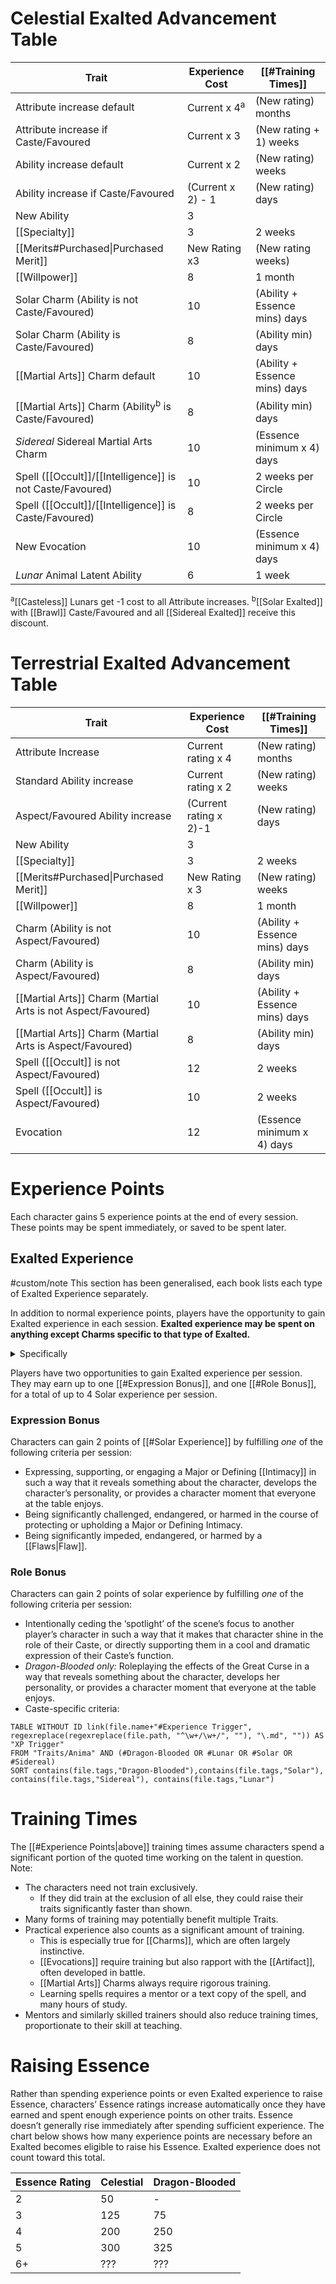 # Celestial Exalted Advancement Table

| Trait                                                          | Experience Cost         | [[#Training Times]]           |
| -------------------------------------------------------------- | ----------------------- | ----------------------------- |
| Attribute increase default                                     | Current x 4<sup>a</sup> | (New rating) months           |
| Attribute increase if Caste/Favoured                           | Current x 3             | (New rating + 1) weeks        |
| Ability increase default                                       | Current x 2             | (New rating) weeks            |
| Ability increase if Caste/Favoured                             | (Current x 2) - 1       | (New rating) days             |
| New Ability                                                    | 3                       |                               |
| [[Specialty]]                                                  | 3                       | 2 weeks                       |
| [[Merits#Purchased\|Purchased Merit]]                          | New Rating x3           | (New rating weeks)            |
| [[Willpower]]                                                  | 8                       | 1 month                       |
| Solar Charm (Ability is not Caste/Favoured)                    | 10                      | (Ability + Essence mins) days |
| Solar Charm (Ability is Caste/Favoured)                        | 8                       | (Ability min) days            |
| [[Martial Arts]] Charm default                                 | 10                      | (Ability + Essence mins) days |
| [[Martial Arts]] Charm (Ability<sup>b</sup> is Caste/Favoured) | 8                       | (Ability min) days            |
| *Sidereal* Sidereal Martial Arts Charm                         | 10                      | (Essence minimum x 4) days    |
| Spell ([[Occult]]/[[Intelligence]] is not Caste/Favoured)<br>  | 10                      | 2 weeks per Circle            |
| Spell ([[Occult]]/[[Intelligence]] is Caste/Favoured)          | 8                       | 2 weeks per Circle            |
| New Evocation                                                  | 10                      | (Essence minimum x 4) days    |
| *Lunar* Animal Latent Ability                                  | 6                       | 1 week                        |
<sup>a</sup>[[Casteless]] Lunars get -1 cost to all Attribute increases. 
<sup>b</sup>[[Solar Exalted]] with [[Brawl]] Caste/Favoured and all [[Sidereal Exalted]] receive this discount. 

# Terrestrial Exalted Advancement Table

| Trait                                                        | Experience Cost        | [[#Training Times]]           |
| ------------------------------------------------------------ | ---------------------- | ----------------------------- |
| Attribute Increase                                           | Current rating x 4     | (New rating) months           |
| Standard Ability increase                                    | Current rating x 2     | (New rating) weeks            |
| Aspect/Favoured Ability increase                             | (Current rating x 2)-1 | (New rating) days             |
| New Ability                                                  | 3                      |                               |
| [[Specialty]]                                                | 3                      | 2 weeks                       |
| [[Merits#Purchased\|Purchased Merit]]                        | New Rating x 3         | (New rating) weeks            |
| [[Willpower]]                                                | 8                      | 1 month                       |
| Charm (Ability is not Aspect/Favoured)                       | 10                     | (Ability + Essence mins) days |
| Charm (Ability is Aspect/Favoured)                           | 8                      | (Ability min) days            |
| [[Martial Arts]] Charm (Martial Arts is not Aspect/Favoured) | 10                     | (Ability + Essence mins) days |
| [[Martial Arts]] Charm (Martial Arts is Aspect/Favoured)     | 8                      | (Ability min) days            |
| Spell ([[Occult]] is not Aspect/Favoured)<br>                | 12                     | 2 weeks                       |
| Spell ([[Occult]] is Aspect/Favoured)                        | 10                     | 2 weeks                       |
| Evocation                                                    | 12                     | (Essence minimum x 4) days    |

# Experience Points

Each character gains 5 experience points at the end of every session. These points may be spent immediately, or saved to be spent later.
## Exalted Experience
#custom/note This section has been generalised, each book lists each type of Exalted Experience separately.

In addition to normal experience points, players have the opportunity to gain Exalted experience in each session. **Exalted experience may be spent on anything except Charms specific to that type of Exalted.**

<details><summary>Specifically</summary>Attributes, Abilities, Specialties, Merits, Willpower, Martial Arts Charms, Evocations, and spells are all valid, as are things like spirit Charms learned with the Eclipse anima power, sorcerous workings, or Charms with experience point costs in their activation. </details>

Players have two opportunities to gain Exalted experience per session. They may earn up to one [[#Expression Bonus]], and one [[#Role Bonus]], for a total of up to 4 Solar experience per session.

### Expression Bonus
Characters can gain 2 points of [[#Solar Experience]] by fulfilling *one* of the following criteria per session: 
- Expressing, supporting, or engaging a Major or Defining [[Intimacy]] in such a way that it reveals something about the character, develops the character’s personality, or provides a character moment that everyone at the table enjoys. 
- Being significantly challenged, endangered, or harmed in the course of protecting or upholding a Major or Defining Intimacy. 
- Being significantly impeded, endangered, or harmed by a [[Flaws|Flaw]].

### Role Bonus
Characters can gain 2 points of solar experience by fulfilling *one* of the following criteria per session: 
- Intentionally ceding the ‘spotlight’ of the scene’s focus to another player’s character in such a way that it makes that character shine in the role of their Caste, or directly supporting them in a cool and dramatic expression of their Caste’s function.
- *Dragon-Blooded only:* Roleplaying the effects of the Great Curse in a way that reveals something about the character, develops her personality, or provides a character moment that everyone at the table enjoys.
- Caste-specific criteria:
```dataview
TABLE WITHOUT ID link(file.name+"#Experience Trigger", regexreplace(regexreplace(file.path, "^\w+/\w+/", ""), "\.md", "")) AS "XP Trigger"
FROM "Traits/Anima" AND (#Dragon-Blooded OR #Lunar OR #Solar OR #Sidereal)
SORT contains(file.tags,"Dragon-Blooded"),contains(file.tags,"Solar"), contains(file.tags,"Sidereal"), contains(file.tags,"Lunar")
```

# Training Times
The [[#Experience Points|above]] training times assume characters spend a significant portion of the quoted time working on the talent in question. Note:
- The characters need not train exclusively.
	- If they did train at the exclusion of all else, they could raise their traits significantly faster than shown.
- Many forms of training may potentially benefit multiple Traits. 
- Practical experience also counts as a significant amount of training. 
	- This is especially true for [[Charms]], which are often largely instinctive.
	- [[Evocations]] require training but also rapport with the [[Artifact]], often developed in battle.
	- [[Martial Arts]] Charms always require rigorous training.
	- Learning spells requires a mentor or a text copy of the spell, and many hours of study.
- Mentors and similarly skilled trainers should also reduce training times, proportionate to their skill at teaching.

# Raising Essence
Rather than spending experience points or even Exalted experience to raise Essence, characters’ Essence ratings increase automatically once they have earned and spent enough experience points on other traits. Essence doesn’t generally rise immediately after spending sufficient experience. The chart below shows how many experience points are necessary before an Exalted becomes eligible to raise his Essence. Exalted experience does not count toward this total.


| Essence Rating | Celestial | Dragon-Blooded |
| -------------- | --------- | -------------- |
| 2              | 50        | -              |
| 3              | 125       | 75             |
| 4              | 200       | 250            |
| 5              | 300       | 325            |
| 6+             | ???       | ???            |
